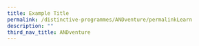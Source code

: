 ```yaml
---
title: Example Title
permalink: /distinctive-programmes/ANDventure/permalinkLearn
description: ""
third_nav_title: ANDventure
---
```

